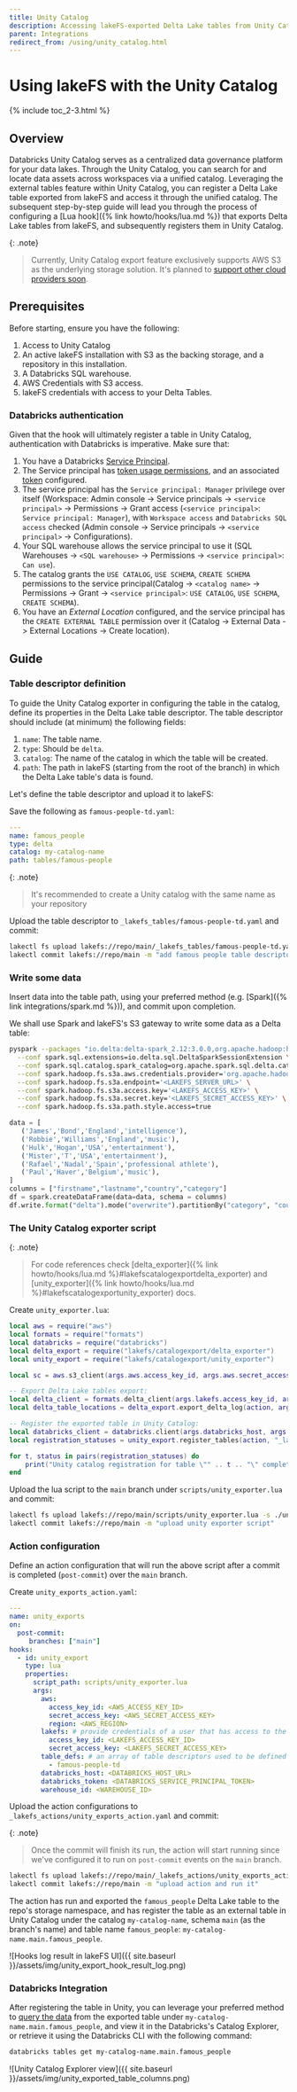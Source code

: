 ```yaml
---
title: Unity Catalog
description: Accessing lakeFS-exported Delta Lake tables from Unity Catalog.
parent: Integrations
redirect_from: /using/unity_catalog.html
---
```


# Using lakeFS with the Unity Catalog

{% include toc_2-3.html %}

## Overview

Databricks Unity Catalog serves as a centralized data governance platform for your data lakes.
Through the Unity Catalog, you can search for and locate data assets across workspaces via a unified catalog.
Leveraging the external tables feature within Unity Catalog, you can register a Delta Lake table exported from lakeFS and
access it through the unified catalog. 
The subsequent step-by-step guide will lead you through the process of configuring a [Lua hook]({% link howto/hooks/lua.md %})
that exports Delta Lake tables from lakeFS, and subsequently registers them in Unity Catalog.

{: .note}
> Currently, Unity Catalog export feature exclusively supports AWS S3 as the underlying storage solution. It's planned to [support other cloud providers soon](https://github.com/treeverse/lakeFS/issues/7199).

## Prerequisites

Before starting, ensure you have the following:

1. Access to Unity Catalog
2. An active lakeFS installation with S3 as the backing storage, and a repository in this installation.
3. A Databricks SQL warehouse.
4. AWS Credentials with S3 access.
5. lakeFS credentials with access to your Delta Tables.

### Databricks authentication

Given that the hook will ultimately register a table in Unity Catalog, authentication with Databricks is imperative.
Make sure that:

1. You have a Databricks [Service Principal](https://docs.databricks.com/en/dev-tools/service-principals.html).
2. The Service principal has [token usage permissions](https://docs.databricks.com/en/dev-tools/service-principals.html#step-3-assign-workspace-level-permissions-to-the-databricks-service-principal),
   and an associated [token](https://docs.databricks.com/en/dev-tools/service-principals.html#step-4-generate-a-databricks-personal-access-token-for-the-databricks-service-principal)
   configured.
3. The service principal has the `Service principal: Manager` privilege over itself (Workspace: Admin console -> Service principals -> `<service principal>` -> Permissions -> Grant access (`<service principal>`:
   `Service principal: Manager`), with `Workspace access` and `Databricks SQL access` checked (Admin console -> Service principals -> `<service principal>` -> Configurations).
4. Your SQL warehouse allows the service principal to use it (SQL Warehouses -> `<SQL warehouse>` -> Permissions -> `<service principal>`: `Can use`).
5. The catalog grants the `USE CATALOG`, `USE SCHEMA`, `CREATE SCHEMA` permissions to the service principal(Catalog -> `<catalog name>` -> Permissions -> Grant -> `<service principal>`: `USE CATALOG`, `USE SCHEMA`, `CREATE SCHEMA`).
6. You have an _External Location_ configured, and the service principal has the `CREATE EXTERNAL TABLE` permission over it (Catalog -> External Data -> External Locations -> Create location).

## Guide

### Table descriptor definition

To guide the Unity Catalog exporter in configuring the table in the catalog, define its properties in the Delta Lake table descriptor. 
The table descriptor should include (at minimum) the following fields:
1. `name`: The table name.
2. `type`: Should be `delta`.
3. `catalog`: The name of the catalog in which the table will be created.
4. `path`: The path in lakeFS (starting from the root of the branch) in which the Delta Lake table's data is found.

Let's define the table descriptor and upload it to lakeFS:

Save the following as `famous-people-td.yaml`:

```yaml
---
name: famous_people
type: delta
catalog: my-catalog-name
path: tables/famous-people
```

{: .note}
> It's recommended to create a Unity catalog with the same name as your repository

Upload the table descriptor to `_lakefs_tables/famous-people-td.yaml` and commit:

```bash
lakectl fs upload lakefs://repo/main/_lakefs_tables/famous-people-td.yaml -s ./famous-people-td.yaml && \
lakectl commit lakefs://repo/main -m "add famous people table descriptor"
```

### Write some data

Insert data into the table path, using your preferred method (e.g. [Spark]({% link integrations/spark.md %})), and commit upon completion.

We shall use Spark and lakeFS's S3 gateway to write some data as a Delta table:
```bash
pyspark --packages "io.delta:delta-spark_2.12:3.0.0,org.apache.hadoop:hadoop-aws:3.3.4,com.amazonaws:aws-java-sdk-bundle:1.12.262" \
  --conf spark.sql.extensions=io.delta.sql.DeltaSparkSessionExtension \
  --conf spark.sql.catalog.spark_catalog=org.apache.spark.sql.delta.catalog.DeltaCatalog \
  --conf spark.hadoop.fs.s3a.aws.credentials.provider='org.apache.hadoop.fs.s3a.SimpleAWSCredentialsProvider' \
  --conf spark.hadoop.fs.s3a.endpoint='<LAKEFS_SERVER_URL>' \
  --conf spark.hadoop.fs.s3a.access.key='<LAKEFS_ACCESS_KEY>' \
  --conf spark.hadoop.fs.s3a.secret.key='<LAKEFS_SECRET_ACCESS_KEY>' \
  --conf spark.hadoop.fs.s3a.path.style.access=true
```

```python
data = [
   ('James','Bond','England','intelligence'),
   ('Robbie','Williams','England','music'),
   ('Hulk','Hogan','USA','entertainment'),
   ('Mister','T','USA','entertainment'),
   ('Rafael','Nadal','Spain','professional athlete'),
   ('Paul','Haver','Belgium','music'),
]
columns = ["firstname","lastname","country","category"]
df = spark.createDataFrame(data=data, schema = columns)
df.write.format("delta").mode("overwrite").partitionBy("category", "country").save("s3a://repo/main/tables/famous-people")
```

### The Unity Catalog exporter script

{: .note}
> For code references check [delta_exporter]({% link howto/hooks/lua.md %}#lakefscatalogexportdelta_exporter) and 
[unity_exporter]({% link howto/hooks/lua.md %}#lakefscatalogexportunity_exporter) docs.

Create `unity_exporter.lua`:

```lua
local aws = require("aws")
local formats = require("formats")
local databricks = require("databricks")
local delta_export = require("lakefs/catalogexport/delta_exporter")
local unity_export = require("lakefs/catalogexport/unity_exporter")

local sc = aws.s3_client(args.aws.access_key_id, args.aws.secret_access_key, args.aws.region)

-- Export Delta Lake tables export:
local delta_client = formats.delta_client(args.lakefs.access_key_id, args.lakefs.secret_access_key, args.aws.region)
local delta_table_locations = delta_export.export_delta_log(action, args.table_defs, sc.put_object, delta_client, "_lakefs_tables")

-- Register the exported table in Unity Catalog:
local databricks_client = databricks.client(args.databricks_host, args.databricks_token)
local registration_statuses = unity_export.register_tables(action, "_lakefs_tables", delta_table_locations, databricks_client, args.warehouse_id)

for t, status in pairs(registration_statuses) do
    print("Unity catalog registration for table \"" .. t .. "\" completed with commit schema status : " .. status .. "\n")
end
```

Upload the lua script to the `main` branch under `scripts/unity_exporter.lua` and commit:

```bash
lakectl fs upload lakefs://repo/main/scripts/unity_exporter.lua -s ./unity_exporter.lua && \
lakectl commit lakefs://repo/main -m "upload unity exporter script"
```

### Action configuration

Define an action configuration that will run the above script after a commit is completed (`post-commit`) over the `main` branch.

Create `unity_exports_action.yaml`:

```yaml
---
name: unity_exports
on:
  post-commit:
     branches: ["main"]
hooks:
  - id: unity_export
    type: lua
    properties:
      script_path: scripts/unity_exporter.lua
      args:
        aws:
          access_key_id: <AWS_ACCESS_KEY_ID>
          secret_access_key: <AWS_SECRET_ACCESS_KEY>
          region: <AWS_REGION>
        lakefs: # provide credentials of a user that has access to the script and Delta Table
          access_key_id: <LAKEFS_ACCESS_KEY_ID> 
          secret_access_key: <LAKEFS_SECRET_ACCESS_KEY>
        table_defs: # an array of table descriptors used to be defined in Unity Catalog
          - famous-people-td
        databricks_host: <DATABRICKS_HOST_URL>
        databricks_token: <DATABRICKS_SERVICE_PRINCIPAL_TOKEN>
        warehouse_id: <WAREHOUSE_ID>
```

Upload the action configurations to `_lakefs_actions/unity_exports_action.yaml` and commit:

{: .note}
> Once the commit will finish its run, the action will start running since we've configured it to run on `post-commit` 
events on the `main` branch.

```bash
lakectl fs upload lakefs://repo/main/_lakefs_actions/unity_exports_action.yaml -s ./unity_exports_action.yaml && \
lakectl commit lakefs://repo/main -m "upload action and run it"
```

The action has run and exported the `famous_people` Delta Lake table to the repo's storage namespace, and has register 
the table as an external table in Unity Catalog under the catalog `my-catalog-name`, schema `main` (as the branch's name) and 
table name `famous_people`: `my-catalog-name.main.famous_people`.

![Hooks log result in lakeFS UI]({{ site.baseurl }}/assets/img/unity_export_hook_result_log.png)

### Databricks Integration

After registering the table in Unity, you can leverage your preferred method to [query the data](https://docs.databricks.com/en/query/index.html) 
from the exported table under `my-catalog-name.main.famous_people`, and view it in the Databricks's Catalog Explorer, or
retrieve it using the Databricks CLI with the following command: 
```bash
databricks tables get my-catalog-name.main.famous_people
```

![Unity Catalog Explorer view]({{ site.baseurl }}/assets/img/unity_exported_table_columns.png)
